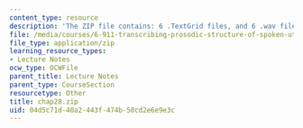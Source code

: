 ```yaml
---
content_type: resource
description: 'The ZIP file contains: 6 .TextGrid files, and 6 .wav files.'
file: /media/courses/6-911-transcribing-prosodic-structure-of-spoken-utterances-with-tobi-january-iap-2006/04d5c71d40a2443f474b50cd2e6e9e3c_chap28.zip
file_type: application/zip
learning_resource_types:
- Lecture Notes
ocw_type: OCWFile
parent_title: Lecture Notes
parent_type: CourseSection
resourcetype: Other
title: chap28.zip
uid: 04d5c71d-40a2-443f-474b-50cd2e6e9e3c
---
```

